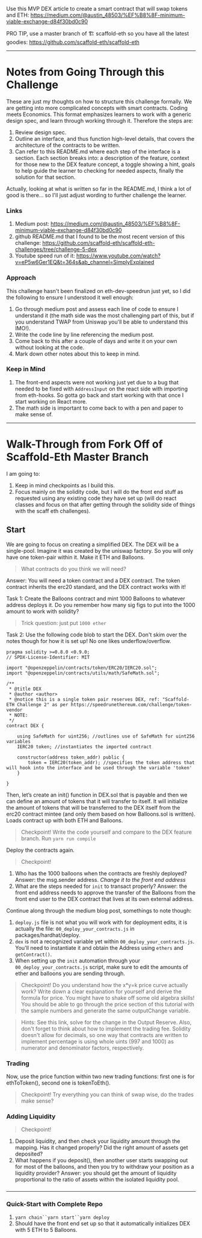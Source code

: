 Use this MVP DEX article to create a smart contract that will swap tokens and ETH: https://medium.com/@austin_48503/%EF%B8%8F-minimum-viable-exchange-d84f30bd0c90

PRO TIP, use a master branch of 🏗 scaffold-eth so you have all the latest goodies: https://github.com/scaffold-eth/scaffold-eth

---

# Notes from Going Through this Challenge

These are just my thoughts on how to structure this challenge formally. We are getting into more complicated concepts with smart contracts. Coding meets Economics. This format emphasizes learners to work with a generic design spec, and learn through working through it. Therefore the steps are:

1. Review design spec.
2. Outline an interface, and thus function high-level details, that covers the architecture of the contracts to be written.
3. Can refer to this README.md where each step of the interface is a section. Each section breaks into: a description of the feature, context for those new to the DEX feature concept, a toggle showing a hint, goals to help guide the learner to checking for needed aspects, finally the solution for that section.

Actually, looking at what is written so far in the README.md, I think a lot of good is there... so I'll just adjust wording to further challenge the learner.

### Links

1. Medium post: https://medium.com/@austin_48503/%EF%B8%8F-minimum-viable-exchange-d84f30bd0c90
2. github README.md that I found to be the most recent version of this challenge: https://github.com/scaffold-eth/scaffold-eth-challenges/tree/challenge-5-dex
3. Youtube speed run of it: https://www.youtube.com/watch?v=eP5w6Ger1EQ&t=364s&ab_channel=SimplyExplained

### Approach

This challenge hasn't been finalized on eth-dev-speedrun just yet, so I did the following to ensure I understood it well enough:

1. Go through medium post and assess each line of code to ensure I understand it (the math side was the most challenging part of this, but if you understand TWAP from Uniswap you'll be able to understand this IMO!).
2. Write the code line by line referencing the medium post.
3. Come back to this after a couple of days and write it on your own without looking at the code.
4. Mark down other notes about this to keep in mind.

### Keep in Mind

1. The front-end aspects were not working just yet due to a bug that needed to be fixed with `AddressInput` on the react side with importing from eth-hooks. So gotta go back and start working with that once I start working on React more.
2. The math side is important to come back to with a pen and paper to make sense of.

---

# Walk-Through from Fork Off of Scaffold-Eth Master Branch

I am going to:

1. Keep in mind checkpoints as I build this.
2. Focus mainly on the solidity code, but I will do the front end stuff as requested using any existing code they have set up (will do react classes and focus on that after getting through the solidity side of things with the scaff eth challenges).

## Start

We are going to focus on creating a simplified DEX. The DEX will be a single-pool. Imagine it was created by the uniswap factory. So you will only have one token-pair within it. Make it ETH and Balloons.

> What contracts do you think we will need?

Answer: You will need a token contract and a DEX contract. The token contract inherits the erc20 standard, and the DEX contract works with it!

Task 1: Create the Balloons contract and mint 1000 Balloons to whatever address deploys it. Do you remember how many sig figs to put into the 1000 amount to work with solidity?

> Trick question: just put `1000 ether`

Task 2: Use the following code blob to start the DEX. Don't skim over the notes though for how it is set up! No one likes underflow/overflow.

```
pragma solidity >=0.8.0 <0.9.0;
// SPDX-License-Identifier: MIT

import "@openzeppelin/contracts/token/ERC20/IERC20.sol";
import "@openzeppelin/contracts/utils/math/SafeMath.sol";

/**
 * @title DEX
 * @author <author>
 * @notice this is a single token pair reserves DEX, ref: "Scaffold-ETH Challenge 2" as per https://speedrunethereum.com/challenge/token-vendor
 * NOTE:
 */
contract DEX {

    using SafeMath for uint256; //outlines use of SafeMath for uint256 variables
    IERC20 token; //instantiates the imported contract

    constructor(address token_addr) public {
        token = IERC20(token_addr); //specifies the token address that will hook into the interface and be used through the variable 'token'
    }

}
```

Then, let’s create an init() function in DEX.sol that is payable and then we can define an amount of tokens that it will transfer to itself. It will initialize the amount of tokens that will be transferred to the DEX itself from the erc20 contract mintee (and only them based on how Balloons.sol is written). Loads contract up with both ETH and Balloons.

> Checkpoint! Write the code yourself and compare to the DEX feature branch. Run `yarn run compile`

Deploy the contracts again.

> Checkpoint!

1. Who has the 1000 balloons when the contracts are freshly deployed? Answer: the msg.sender address. _Change it to the front end address_
2. What are the steps needed for `init` to transact properly? Answer: the front end address needs to approve the transfer of the Balloons from the front end user to the DEX contract that lives at its own external address.

Continue along through the medium blog post, somethings to note though:

1. `deploy.js` file is not what you will work with for deployment edits, it is actually the file: `00_deploy_your_contracts.js` in packages/hardhat/deploy.
2. `dex` is not a recognized variable yet within `00_deploy_your_contracts.js`. You'll need to instantiate it and obtain the Address using `ethers` and `getContract()`.
3. When setting up the `init` automation through your `00_deploy_your_contracts.js` script, make sure to edit the amounts of ether and balloons you are sending through.

> Checkpoint! Do you understand how the x\*y=k price curve actually work? Write down a clear explanation for yourself and derive the formula for price. You might have to shake off some old algebra skills!
> You should be able to go through the price section of this tutorial with the sample numbers and generate the same outputChange variable.

> Hints: See this link, solve for the change in the Output Reserve. Also, don't forget to think about how to implement the trading fee. Solidity doesn't allow for decimals, so one way that contracts are written to implement percentage is using whole uints (997 and 1000) as numerator and denominator factors, respectively.

### Trading

Now, use the price function within two new trading functions: first one is for ethToToken(), second one is tokenToEth().

> Checkpoint! Try everything you can think of swap wise, do the trades make sense?

### Adding Liquidity

> Checkpoint!

1. Deposit liquidity, and then check your liquidity amount through the mapping. Has it changed properly? Did the right amount of assets get deposited?
2. What happens if you deposit(), then another user starts swapping out for most of the balloons, and then you try to withdraw your position as a liquidity provider? Answer: you should get the amount of liquidity proportional to the ratio of assets within the isolated liquidity pool.

###

---

### Quick-Start with Complete Repo

1. ` yarn chain``yarn start``yarn deploy `
2. Should have the front end set up so that it automatically initializes DEX with 5 ETH to 5 Balloons.
